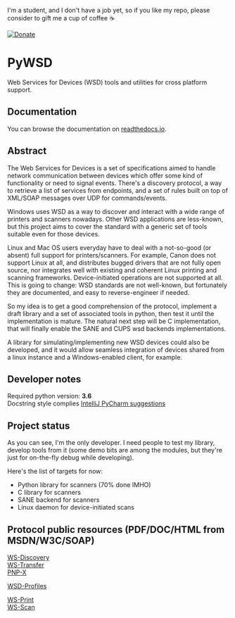 I'm a student, and I don't have a job yet, so if you like my repo, please consider 
to gift me a cup of coffee :coffee: 

[![Donate](https://img.shields.io/badge/Donate-PayPal-green.svg)](
https://www.paypal.com/cgi-bin/webscr?cmd=_s-xclick&hosted_button_id=YRKMLJXGDD7XN)


# PyWSD
Web Services for Devices (WSD) tools and utilities for cross platform support.

## Documentation
You can browse the documentation on [readthedocs.io](http://wsd-python.readthedocs.io/en/master/index.html).

## Abstract
The Web Services for Devices is a set of specifications aimed to handle network 
communication between devices which offer some kind of functionality or need to signal events. 
There's a discovery protocol, a way to retrieve a list of services from endpoints, 
and a set of rules built on top of XML/SOAP messages over UDP for commands/events.

Windows uses WSD as a way to discover and interact with a wide range of printers 
and scanners nowadays. Other WSD applications are less-known, but this project 
aims to cover the standard with a generic set of tools suitable even for those devices.

Linux and Mac OS users everyday have to deal with a not-so-good (or absent) full support 
for printers/scanners. For example, Canon does not support Linux at all, and distributes 
bugged drivers that are not fully open source, nor integrates well with existing and 
coherent Linux printing and scanning frameworks. Device-initiated operations are not 
supported at all. This is going to change: WSD standards are not well-known, but fortunately 
they are documented, and easy to reverse-engineer if needed.

So my idea is to get a good comprehension of the protocol, implement a draft library 
and a set of associated tools in python, then test it until the implementation is mature. 
The natural next step will be C implementation, that will finally enable the SANE and CUPS 
wsd backends implementations. 

A library for simulating/implementing new WSD devices could also be developed, and it would 
allow seamless integration of devices shared from a linux instance and a Windows-enabled 
client, for example. 


## Developer notes
Required python version: **3.6**\
Docstring style complies [IntelliJ PyCharm suggestions](
https://www.jetbrains.com/help/pycharm/type-hinting-in-pycharm.html#legacy)

## Project status
As you can see, I'm the only developer. I need people to test my library, develop tools 
from it (some demo bits are among the modules, but they're just for on-the-fly debug 
while developing). 

Here's the list of targets for now:

* Python library for scanners (70% done IMHO)
* C library for scanners
* SANE backend for scanners
* Linux daemon for device-initiated scans


## Protocol public resources (PDF/DOC/HTML from MSDN/W3C/SOAP)
[WS-Discovery](http://specs.xmlsoap.org/ws/2005/04/discovery/ws-discovery.pdf)\
[WS-Transfer](https://www.w3.org/Submission/WS-Transfer)\
[PNP-X](http://download.microsoft.com/download/a/f/7/af7777e5-7dcd-4800-8a0a-b18336565f5b/PnPX-spec.doc)

[WSD-Profiles](http://specs.xmlsoap.org/ws/2006/02/devprof/devicesprofile.pdf)

[WS-Print](http://download.microsoft.com/download/E/9/7/E974CFCB-4B3B-40CC-AF92-4F7F84477F0B/Printer.zip)\
[WS-Scan](http://download.microsoft.com/download/9/C/5/9C5B2167-8017-4BAE-9FDE-D599BAC8184A/ScanService.zip)

